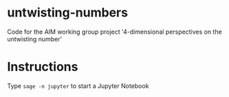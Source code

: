 # untwisting-numbers
Code for the AIM working group project '4-dimensional perspectives on the untwisting number'


# Instructions

Type `sage -n jupyter` to start a Jupyter Notebook

